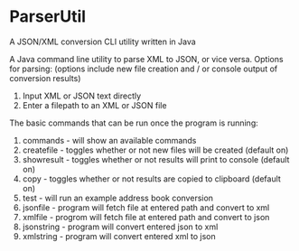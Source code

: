 # ParserUtil
A JSON/XML conversion CLI utility written in Java

A Java command line utility to parse XML to JSON, or vice versa.
Options for parsing: (options include new file creation and / or console output of conversion results)
1. Input XML or JSON text directly 
2. Enter a filepath to an XML or JSON file

The basic commands that can be run once the program is running:
1. commands - will show an available commands
2. createfile - toggles whether or not new files will be created (default on)
3. showresult - toggles whether or not results will print to console (default on)
4. copy - toggles whether or not results are copied to clipboard (default on)
5. test - will run an example address book conversion
6. jsonfile - program will fetch file at entered path and convert to xml
7. xmlfile - progrom will fetch file at entered path and convert to json
8. jsonstring - program will convert entered json to xml
9. xmlstring - program will convert entered xml to json
